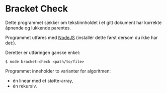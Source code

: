 # Bracket Check

Dette programmet sjekker om tekstinnholdet i et gitt dokument har korrekte åpnende og lukkende parentes.

Programmet utføres med [NodeJS](https://nodejs.org/en/download) (installér dette først dersom du ikke har det:).

Deretter er utføringen ganske enkel:

```
$ node bracket-check <path/to/file>
```

Programmet inneholder to varianter for algoritmen: 
- én linear med et støtte-array,
- én rekursiv.
